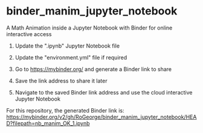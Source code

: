 # binder_manim_jupyter_notebook
A Math Animation inside a Jupyter Notebook with Binder for online interactive access
  
1. Update the ".ipynb" Jupyter Notebook file
2. Update the "environment.yml" file if required
3. Go to https://mybinder.org/ and generate a Binder link to share
4. Save the link address to share it later
  
5. Navigate to the saved Binder link address and use the cloud interactive Jupyter Notebook  
  
For this repository, the generated Binder link is:  
https://mybinder.org/v2/gh/RoGeorge/binder_manim_jupyter_notebook/HEAD?filepath=nb_manim_OK_1.ipynb
